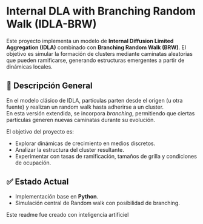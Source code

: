 # Internal DLA with Branching Random Walk (IDLA-BRW)

Este proyecto implementa un modelo de **Internal Diffusion Limited Aggregation (IDLA)** combinado con **Branching Random Walk (BRW)**. El objetivo es simular la formación de clusters mediante caminatas aleatorias que pueden ramificarse, generando estructuras emergentes a partir de dinámicas locales.

## 🧠 Descripción General

En el modelo clásico de IDLA, partículas parten desde el origen (u otra fuente) y realizan un random walk hasta adherirse a un cluster.  
En esta versión extendida, se incorpora *branching*, permitiendo que ciertas partículas generen nuevas caminatas durante su evolución.

El objetivo del proyecto es:
- Explorar dinámicas de crecimiento en medios discretos.
- Analizar la estructura del cluster resultante.
- Experimentar con tasas de ramificación, tamaños de grilla y condiciones de ocupación.

## ✅ Estado Actual

- Implementación base en **Python**.
- Simulación central de Random walk con posibilidad de branching.


Este readme fue creado con inteligencia artificiel

